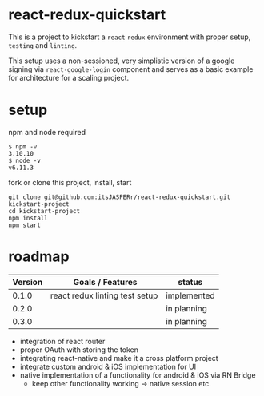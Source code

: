 # react-redux-quickstart
This is a project to kickstart a `react` `redux` environment with proper setup, `testing` and `linting`.

This setup uses a non-sessioned, very simplistic version of a google signing via `react-google-login` component and serves as a basic example for architecture for a scaling project.

# setup
npm and node required
```
$ npm -v
3.10.10
$ node -v
v6.11.3
```
fork or clone this project, install, start
```
git clone git@github.com:itsJASPERr/react-redux-quickstart.git kickstart-project
cd kickstart-project
npm install
npm start
```

# roadmap
| Version | Goals / Features | status |
|---------|------------------|-----------|
| 0.1.0 | react redux linting test setup | implemented |
| 0.2.0 |  | in planning |
| 0.3.0 |  | in planning |

- integration of react router
- proper OAuth with storing the token
- integrating react-native and make it a cross platform project
- integrate custom android & iOS implementation for UI
- native implementation of a functionality for android & iOS via RN Bridge
  - keep other functionality working -> native session etc.
